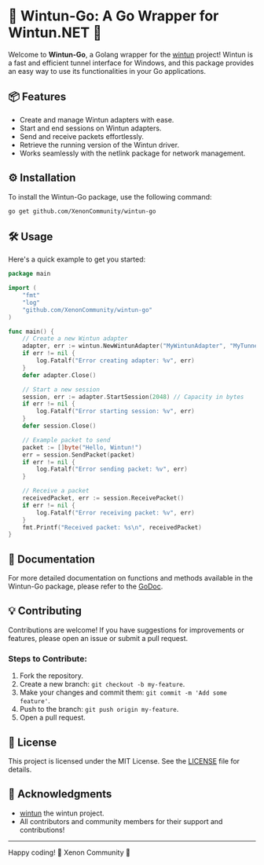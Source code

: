 # 🎉 Wintun-Go: A Go Wrapper for Wintun.NET 🚀

Welcome to **Wintun-Go**, a Golang wrapper for the [wintun](https://www.wintun.net/) project! Wintun is a fast and efficient tunnel interface for Windows, and this package provides an easy way to use its functionalities in your Go applications.

## 📦 Features

- Create and manage Wintun adapters with ease.
- Start and end sessions on Wintun adapters.
- Send and receive packets effortlessly.
- Retrieve the running version of the Wintun driver.
- Works seamlessly with the netlink package for network management.

## ⚙️ Installation

To install the Wintun-Go package, use the following command:

```bash
go get github.com/XenonCommunity/wintun-go
```

## 🛠️ Usage
Here's a quick example to get you started:

```go
package main

import (
	"fmt"
	"log"
	"github.com/XenonCommunity/wintun-go"
)

func main() {
	// Create a new Wintun adapter
	adapter, err := wintun.NewWintunAdapter("MyWintunAdapter", "MyTunnelType")
	if err != nil {
		log.Fatalf("Error creating adapter: %v", err)
	}
	defer adapter.Close()

	// Start a new session
	session, err := adapter.StartSession(2048) // Capacity in bytes
	if err != nil {
		log.Fatalf("Error starting session: %v", err)
	}
	defer session.Close()

	// Example packet to send
	packet := []byte("Hello, Wintun!")
	err = session.SendPacket(packet)
	if err != nil {
		log.Fatalf("Error sending packet: %v", err)
	}

	// Receive a packet
	receivedPacket, err := session.ReceivePacket()
	if err != nil {
		log.Fatalf("Error receiving packet: %v", err)
	}
	fmt.Printf("Received packet: %s\n", receivedPacket)
}
```

## 📜 Documentation

For more detailed documentation on functions and methods available in the Wintun-Go package, please refer to the [GoDoc](https://pkg.go.dev/github.com/XenonCommunity/wintun-go).

## 💡 Contributing

Contributions are welcome! If you have suggestions for improvements or features, please open an issue or submit a pull request.

### Steps to Contribute:

1. Fork the repository.
2. Create a new branch: `git checkout -b my-feature`.
3. Make your changes and commit them: `git commit -m 'Add some feature'`.
4. Push to the branch: `git push origin my-feature`.
5. Open a pull request.

## 📄 License

This project is licensed under the MIT License. See the [LICENSE](LICENSE) file for details.

## 🤝 Acknowledgments

- [wintun](https://www.wintun.net/) the wintun project.
- All contributors and community members for their support and contributions!

---

Happy coding! 🎊 Xenon Community 🎉
